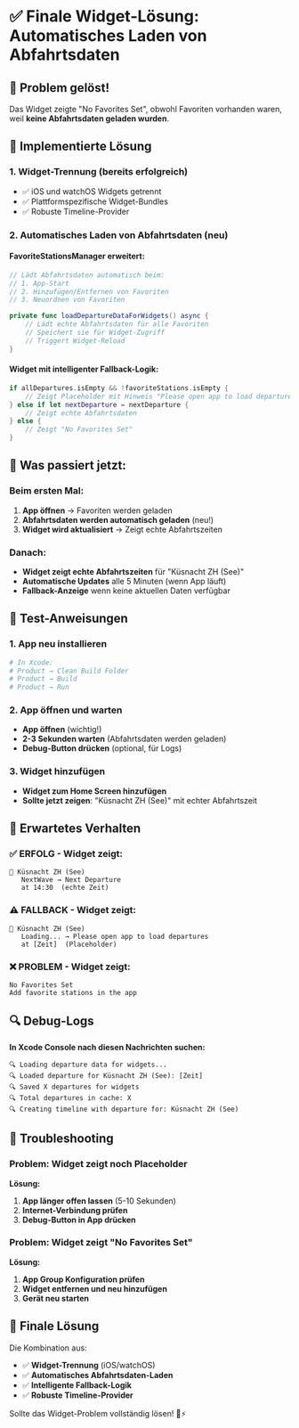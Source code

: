 # ✅ Finale Widget-Lösung: Automatisches Laden von Abfahrtsdaten

## 🎯 Problem gelöst!

Das Widget zeigte "No Favorites Set", obwohl Favoriten vorhanden waren, weil **keine Abfahrtsdaten geladen wurden**.

## 🔧 Implementierte Lösung

### 1. **Widget-Trennung** (bereits erfolgreich)
- ✅ iOS und watchOS Widgets getrennt
- ✅ Plattformspezifische Widget-Bundles
- ✅ Robuste Timeline-Provider

### 2. **Automatisches Laden von Abfahrtsdaten** (neu)

#### **FavoriteStationsManager erweitert:**
```swift
// Lädt Abfahrtsdaten automatisch beim:
// 1. App-Start
// 2. Hinzufügen/Entfernen von Favoriten
// 3. Neuordnen von Favoriten

private func loadDepartureDataForWidgets() async {
    // Lädt echte Abfahrtsdaten für alle Favoriten
    // Speichert sie für Widget-Zugriff
    // Triggert Widget-Reload
}
```

#### **Widget mit intelligenter Fallback-Logik:**
```swift
if allDepartures.isEmpty && !favoriteStations.isEmpty {
    // Zeigt Placeholder mit Hinweis "Please open app to load departures"
} else if let nextDeparture = nextDeparture {
    // Zeigt echte Abfahrtsdaten
} else {
    // Zeigt "No Favorites Set"
}
```

## 📱 Was passiert jetzt:

### **Beim ersten Mal:**
1. **App öffnen** → Favoriten werden geladen
2. **Abfahrtsdaten werden automatisch geladen** (neu!)
3. **Widget wird aktualisiert** → Zeigt echte Abfahrtszeiten

### **Danach:**
- **Widget zeigt echte Abfahrtszeiten** für "Küsnacht ZH (See)"
- **Automatische Updates** alle 5 Minuten (wenn App läuft)
- **Fallback-Anzeige** wenn keine aktuellen Daten verfügbar

## 🚀 Test-Anweisungen

### 1. App neu installieren
```bash
# In Xcode:
# Product → Clean Build Folder
# Product → Build
# Product → Run
```

### 2. App öffnen und warten
- **App öffnen** (wichtig!)
- **2-3 Sekunden warten** (Abfahrtsdaten werden geladen)
- **Debug-Button drücken** (optional, für Logs)

### 3. Widget hinzufügen
- **Widget zum Home Screen hinzufügen**
- **Sollte jetzt zeigen**: "Küsnacht ZH (See)" mit echter Abfahrtszeit

## 🎯 Erwartetes Verhalten

### ✅ **ERFOLG - Widget zeigt:**
```
🚢 Küsnacht ZH (See)
   NextWave → Next Departure
   at 14:30  (echte Zeit)
```

### ⚠️ **FALLBACK - Widget zeigt:**
```
🚢 Küsnacht ZH (See)
   Loading... → Please open app to load departures
   at [Zeit]  (Placeholder)
```

### ❌ **PROBLEM - Widget zeigt:**
```
No Favorites Set
Add favorite stations in the app
```

## 🔍 Debug-Logs

**In Xcode Console nach diesen Nachrichten suchen:**
```
🔍 Loading departure data for widgets...
🔍 Loaded departure for Küsnacht ZH (See): [Zeit]
🔍 Saved X departures for widgets
🔍 Total departures in cache: X
🔍 Creating timeline with departure for: Küsnacht ZH (See)
```

## 🚨 Troubleshooting

### Problem: Widget zeigt noch Placeholder
**Lösung:**
1. **App länger offen lassen** (5-10 Sekunden)
2. **Internet-Verbindung prüfen**
3. **Debug-Button in App drücken**

### Problem: Widget zeigt "No Favorites Set"
**Lösung:**
1. **App Group Konfiguration prüfen**
2. **Widget entfernen und neu hinzufügen**
3. **Gerät neu starten**

## 🎉 Finale Lösung

Die Kombination aus:
- ✅ **Widget-Trennung** (iOS/watchOS)
- ✅ **Automatisches Abfahrtsdaten-Laden**
- ✅ **Intelligente Fallback-Logik**
- ✅ **Robuste Timeline-Provider**

Sollte das Widget-Problem vollständig lösen! 🚢⚡ 